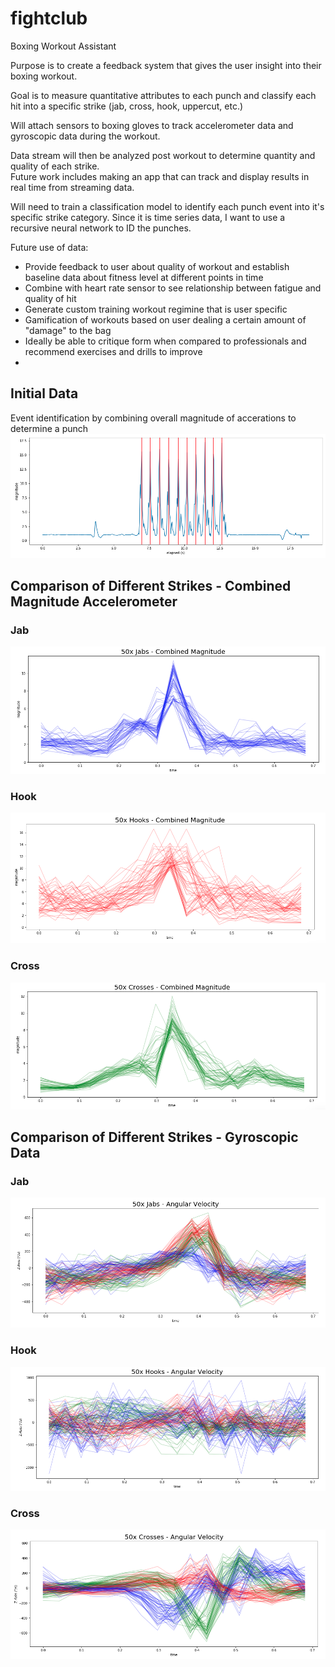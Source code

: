# fightclub
Boxing Workout Assistant

Purpose is to create a feedback system that gives the user insight into their boxing workout.

Goal is to measure quantitative attributes to each punch and classify each hit into a specific strike (jab, cross, hook, uppercut, etc.)

Will attach sensors to boxing gloves to track accelerometer data and gyroscopic data during the workout.

Data stream will then be analyzed post workout to determine quantity and quality of each strike.  
Future work includes making an app that can track and display results in real time from streaming data.

Will need to train a classification model to identify each punch event into it's specific strike category.
Since it is time series data, I want to use a recursive neural network to ID the punches.

Future use of data:
- Provide feedback to user about quality of workout and establish baseline data about fitness level at different points in time
- Combine with heart rate sensor to see relationship between fatigue and quality of hit
- Generate custom training workout regimine that is user specific
- Gamification of workouts based on user dealing a certain amount of "damage" to the bag
- Ideally be able to critique form when compared to professionals and recommend exercises and drills to improve
- 

## Initial Data

Event identification by combining overall magnitude of accerations to determine a punch
![10 Jab Test](images/10_Jab_Test.png)

## Comparison of Different Strikes - Combined Magnitude Accelerometer

### Jab
![50 Jabs Mag](images/50JabsCombinedMagnitude.png)

### Hook
![50 Hooks Mag](images/50HooksCombinedMagnitude.png)

### Cross
![50 Cross Mag](images/50CrossesCombinedMagnitude.png)



## Comparison of Different Strikes - Gyroscopic Data

### Jab
![50 Jabs Mag](images/50JabsAngularVelo.png)

### Hook
![50 Hooks Mag](images/50HooksAngularVelo.png)

### Cross
![50 Cross Mag](images/50CrossesAngularVelo.png)